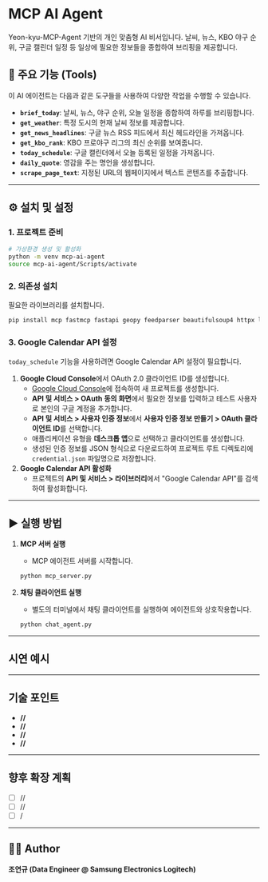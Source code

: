 # MCP AI Agent

Yeon-kyu-MCP-Agent 기반의 개인 맞춤형 AI 비서입니다. 날씨, 뉴스, KBO 야구 순위, 구글 캘린더 일정 등 일상에 필요한 정보들을 종합하여 브리핑을 제공합니다.

## 🚀 주요 기능 (Tools)

이 AI 에이전트는 다음과 같은 도구들을 사용하여 다양한 작업을 수행할 수 있습니다.

-   **`brief_today`**: 날씨, 뉴스, 야구 순위, 오늘 일정을 종합하여 하루를 브리핑합니다.
-   **`get_weather`**: 특정 도시의 현재 날씨 정보를 제공합니다.
-   **`get_news_headlines`**: 구글 뉴스 RSS 피드에서 최신 헤드라인을 가져옵니다.
-   **`get_kbo_rank`**: KBO 프로야구 리그의 최신 순위를 보여줍니다.
-   **`today_schedule`**: 구글 캘린더에서 오늘 등록된 일정을 가져옵니다.
-   **`daily_quote`**: 영감을 주는 명언을 생성합니다.
-   **`scrape_page_text`**: 지정된 URL의 웹페이지에서 텍스트 콘텐츠를 추출합니다.

---

## ⚙️ 설치 및 설정

### 1. 프로젝트 준비

```bash
# 가상환경 생성 및 활성화
python -m venv mcp-ai-agent
source mcp-ai-agent/Scripts/activate
```

### 2. 의존성 설치

필요한 라이브러리를 설치합니다.

```bash
pip install mcp fastmcp fastapi geopy feedparser beautifulsoup4 httpx langchain_openai python-dotenv google-auth google-auth-oauthlib google-auth-httplib2 google-api-python-client langchain-mcp-adapters jinja2
```

### 3. Google Calendar API 설정

`today_schedule` 기능을 사용하려면 Google Calendar API 설정이 필요합니다.

1.  **Google Cloud Console**에서 OAuth 2.0 클라이언트 ID를 생성합니다.
    -   [Google Cloud Console](https://console.cloud.google.com/apis/credentials)에 접속하여 새 프로젝트를 생성합니다.
    -   **API 및 서비스 > OAuth 동의 화면**에서 필요한 정보를 입력하고 테스트 사용자로 본인의 구글 계정을 추가합니다.
    -   **API 및 서비스 > 사용자 인증 정보**에서 **사용자 인증 정보 만들기 > OAuth 클라이언트 ID**를 선택합니다.
    -   애플리케이션 유형을 **데스크톱 앱**으로 선택하고 클라이언트를 생성합니다.
    -   생성된 인증 정보를 JSON 형식으로 다운로드하여 프로젝트 루트 디렉토리에 `credential.json` 파일명으로 저장합니다.
2.  **Google Calendar API 활성화**
    -   프로젝트의 **API 및 서비스 > 라이브러리**에서 "Google Calendar API"를 검색하여 활성화합니다.

---

## ▶️ 실행 방법

1.  **MCP 서버 실행**
    -   MCP 에이전트 서버를 시작합니다.

    ```bash
    python mcp_server.py
    ```

2.  **채팅 클라이언트 실행**
    -   별도의 터미널에서 채팅 클라이언트를 실행하여 에이전트와 상호작용합니다.

    ```bash
    python chat_agent.py
    ```
---
## 시연 예시



---

## 기술 포인트

* **//**
* **//**
* **//**
* **//**

---

## 향후 확장 계획

* [ ] //
* [ ] //
* [ ] /

---

## 👨‍💻 Author

**조연규 (Data Engineer @ Samsung Electronics Logitech)**
